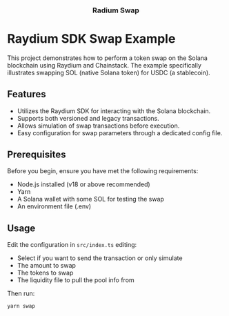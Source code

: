 <p>
 <h3 align="center">Radium Swap<h3>
</p>

# Raydium SDK Swap Example

This project demonstrates how to perform a token swap on the Solana blockchain using Raydium and Chainstack. The example specifically illustrates swapping SOL (native Solana token) for USDC (a stablecoin).

## Features

- Utilizes the Raydium SDK for interacting with the Solana blockchain.
- Supports both versioned and legacy transactions.
- Allows simulation of swap transactions before execution.
- Easy configuration for swap parameters through a dedicated config file.

## Prerequisites

Before you begin, ensure you have met the following requirements:

- Node.js installed (v18 or above recommended)
- Yarn
- A Solana wallet with some SOL for testing the swap
- An environment file (.env)

## Usage

Edit the configuration in `src/index.ts` editing:

- Select if you want to send the transaction or only simulate
- The amount to swap
- The tokens to swap
- The liquidity file to pull the pool info from

Then run:

```sh
yarn swap
```
